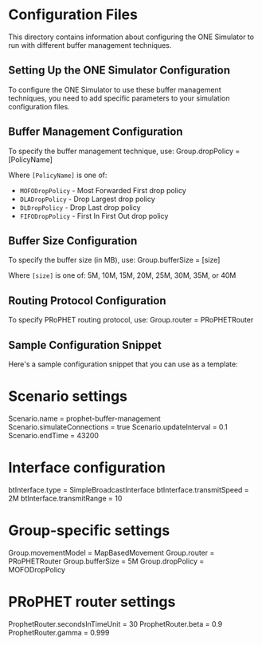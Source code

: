 # Configuration Files

This directory contains information about configuring the ONE Simulator to run with different buffer management techniques.

## Setting Up the ONE Simulator Configuration

To configure the ONE Simulator to use these buffer management techniques, you need to add specific parameters to your simulation configuration files.

## Buffer Management Configuration

To specify the buffer management technique, use: Group.dropPolicy = [PolicyName]

Where `[PolicyName]` is one of:
- `MOFODropPolicy` - Most Forwarded First drop policy
- `DLADropPolicy` - Drop Largest drop policy
- `DLDropPolicy` - Drop Last drop policy
- `FIFODropPolicy` - First In First Out drop policy

## Buffer Size Configuration

To specify the buffer size (in MB), use: Group.bufferSize = [size]

Where `[size]` is one of: 5M, 10M, 15M, 20M, 25M, 30M, 35M, or 40M

## Routing Protocol Configuration

To specify PRoPHET routing protocol, use: Group.router = PRoPHETRouter
## Sample Configuration Snippet

Here's a sample configuration snippet that you can use as a template:

# Scenario settings
Scenario.name = prophet-buffer-management
Scenario.simulateConnections = true
Scenario.updateInterval = 0.1
Scenario.endTime = 43200

# Interface configuration
btInterface.type = SimpleBroadcastInterface
btInterface.transmitSpeed = 2M
btInterface.transmitRange = 10

# Group-specific settings
Group.movementModel = MapBasedMovement
Group.router = PRoPHETRouter
Group.bufferSize = 5M
Group.dropPolicy = MOFODropPolicy

# PRoPHET router settings
ProphetRouter.secondsInTimeUnit = 30
ProphetRouter.beta = 0.9
ProphetRouter.gamma = 0.999